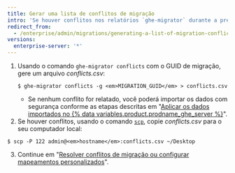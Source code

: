 ```yaml
---
title: Gerar uma lista de conflitos de migração
intro: 'Se houver conflitos nos relatórios `ghe-migrator` durante a preparação dos dados para importação, você deverá gerar uma lista dos conflitos antes de se preparar para resolvê-los com mapeamentos personalizados.'
redirect_from:
  - /enterprise/admin/migrations/generating-a-list-of-migration-conflicts
versions:
  enterprise-server: '*'
---
```


1. Usando o comando `ghe-migrator conflicts` com o GUID de migração, gere um arquivo *conflicts.csv*:
    ```shell
    $ ghe-migrator conflicts -g <em>MIGRATION_GUID</em> > conflicts.csv
    ```
    - Se nenhum conflito for relatado, você poderá importar os dados com segurança conforme as etapas descritas em "[Aplicar os dados importados no {% data variables.product.prodname_ghe_server %}](/enterprise/admin/guides/migrations/applying-the-imported-data-on-github-enterprise-server/)".
2. Se houver conflitos, usando o comando [`scp`](https://linuxacademy.com/blog/linux/ssh-and-scp-howto-tips-tricks#scp), copie *conflicts.csv* para o seu computador local:
  ```shell
  $ scp -P 122 admin@<em>hostname</em>:conflicts.csv ~/Desktop
  ```
3. Continue em "[Resolver conflitos de migração ou configurar mapeamentos personalizados](/enterprise/admin/guides/migrations/resolving-migration-conflicts-or-setting-up-custom-mappings/)".
